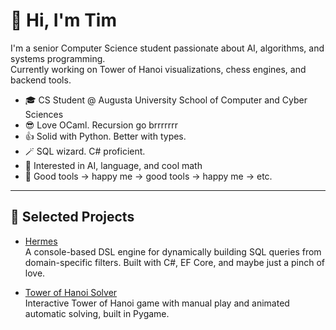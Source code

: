 # 👋 Hi, I'm Tim

I'm a senior Computer Science student passionate about AI, algorithms, and systems programming.  
Currently working on Tower of Hanoi visualizations, chess engines, and backend tools.

- 🎓 CS Student @ Augusta University School of Computer and Cyber Sciences
- 😎 Love OCaml. Recursion go brrrrrrr
- 👍 Solid with Python. Better with types.
- 🪄 SQL wizard. C# proficient.
- 🔭 Interested in AI, language, and cool math
- 🔧 Good tools -> happy me -> good tools -> happy me -> etc.

---

## 📌 Selected Projects

- [Hermes](https://github.com/papagander/hermes)  
  A console-based DSL engine for dynamically building SQL queries from domain-specific filters. Built with C#, EF Core, and maybe just a pinch of love.
  
- [Tower of Hanoi Solver](https://github.com/papagander/TowerOfHanoi)  
  Interactive Tower of Hanoi game with manual play and animated automatic solving, built in Pygame.
  
